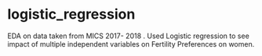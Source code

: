 # logistic_regression
EDA on data taken from MICS 2017- 2018 . Used Logistic regression to see impact of multiple independent variables on Fertility Preferences on women.
